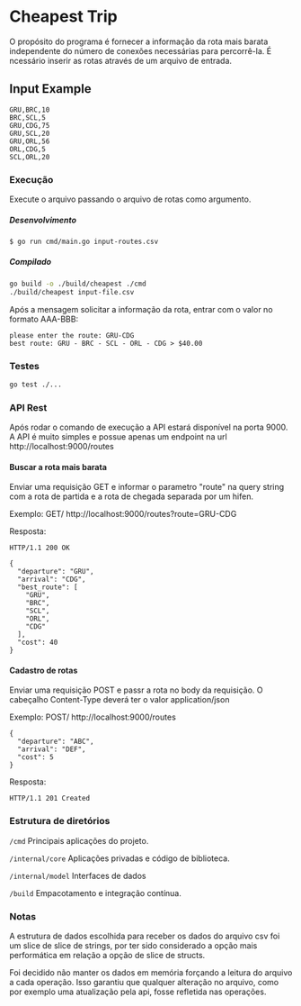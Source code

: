 # Cheapest Trip #

O propósito do programa é fornecer a informação da rota mais barata independente do número de conexões necessárias para percorrê-la.
É ncessário inserir as rotas através de um arquivo de entrada.

## Input Example ##
```csv
GRU,BRC,10
BRC,SCL,5
GRU,CDG,75
GRU,SCL,20
GRU,ORL,56
ORL,CDG,5
SCL,ORL,20
```

### Execução ###
Execute o arquivo passando o arquivo de rotas como argumento.

##### Desenvolvimento
```sh
$ go run cmd/main.go input-routes.csv
```

##### Compilado
```sh
go build -o ./build/cheapest ./cmd
./build/cheapest input-file.csv
```
Após a mensagem solicitar a informação da rota, entrar com o valor no formato AAA-BBB:
```
please enter the route: GRU-CDG
best route: GRU - BRC - SCL - ORL - CDG > $40.00
```

### Testes ###
```sh
go test ./...
```

### API Rest
Após rodar o comando de execução a API estará disponível na porta 9000.
A API é muito simples e possue apenas um endpoint na url http://localhost:9000/routes

#### Buscar a rota mais barata
Enviar uma requisição GET e informar o parametro "route" na query string com a rota de partida e a rota de chegada separada por um hifen.

Exemplo:
GET/ http://localhost:9000/routes?route=GRU-CDG

Resposta:
```
HTTP/1.1 200 OK

{
  "departure": "GRU",
  "arrival": "CDG",
  "best_route": [
    "GRU",
    "BRC",
    "SCL",
    "ORL",
    "CDG"
  ],
  "cost": 40
}
```

#### Cadastro de rotas
Enviar uma requisição POST e passr a rota no body da requisição. O cabeçalho Content-Type deverá ter o valor application/json

Exemplo:
POST/ http://localhost:9000/routes
```
{
  "departure": "ABC",
  "arrival": "DEF",
  "cost": 5
}
```
Resposta:
```
HTTP/1.1 201 Created
```
### Estrutura de diretórios
`/cmd`
Principais aplicações do projeto.

`/internal/core`
Aplicações privadas e código de biblioteca.

`/internal/model`
Interfaces de dados

`/build`
Empacotamento e integração contínua.

### Notas
A estrutura de dados escolhida para receber os dados do arquivo csv foi um slice de slice de strings, por ter sido considerado a opção mais performática em relação a opção de slice de structs.

Foi decidido não manter os dados em memória forçando a leitura do arquivo a cada operação. Isso garantiu que qualquer alteração no arquivo, como por exemplo uma atualização pela api, fosse refletida nas operações.
